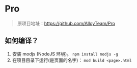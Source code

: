 Pro
===
> 原项目地址：https://github.com/AlloyTeam/Pro

## 如何编译？
1. 安装 modjs (NodeJS 环境)。
    `npm install modjs -g`
2. 在项目目录下运行(<page>是页面的名字)：
    `mod build <page>.html`